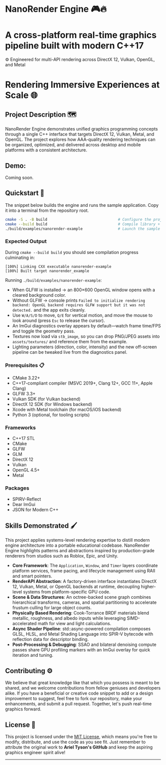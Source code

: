 # NanoRender Engine 🎮🔥

# A cross-platform real-time graphics pipeline built with modern C++17

⚙️ Engineered for multi-API rendering across DirectX 12, Vulkan, OpenGL, and Metal

# Rendering Immersive Experiences at Scale 🌐

## Project Description 🗺️

NanoRender Engine demonstrates unified graphics programming concepts through a single C++ interface that targets DirectX 12, Vulkan, Metal, and OpenGL. The project explores how AAA-quality rendering techniques can be organized, optimized, and delivered across desktop and mobile platforms with a consistent architecture.

## Demo:

Coming soon.

## Quickstart 🧭

The snippet below builds the engine and runs the sample application. Copy it into a terminal from the repository root.

```bash
cmake -S . -B build                                # Configure the project
cmake --build build                                # Compile library + example
./build/examples/nanorender-example                # Launch the sample app
```

### Expected Output

During `cmake --build build` you should see compilation progress culminating in:

```
[100%] Linking CXX executable nanorender-example
[100%] Built target nanorender_example
```

Running `./build/examples/nanorender-example`:

- When GLFW is installed → an 800×600 OpenGL window opens with a cleared background color.
- Without GLFW → console prints `Failed to initialize rendering backend: OpenGL backend requires GLFW support but it was not detected.` and the app exits cleanly.
- Use `W/A/S/D` to move, `Q/E` for vertical motion, and move the mouse to look around (press `Esc` to release the cursor).
- An ImGui diagnostics overlay appears by default—watch frame time/FPS and toggle the geometry pass.
- Textures now load via `stb_image`, so you can drop PNG/JPEG assets into `assets/textures/` and reference them from the example.
- Lighting parameters (direction, color, intensity) and the new off-screen pipeline can be tweaked live from the diagnostics panel.

### Prerequisites 📋

- CMake 3.22+
- C++17-compliant compiler (MSVC 2019+, Clang 12+, GCC 11+, Apple Clang)
- GLFW 3.3+
- Vulkan SDK (for Vulkan backend)
- DirectX 12 SDK (for Windows backend)
- Xcode with Metal toolchain (for macOS/iOS backend)
- Python 3 (optional, for tooling scripts)

### Frameworks

- C++17 STL
- CMake
- GLFW
- GLM
- DirectX 12
- Vulkan
- OpenGL 4.5+
- Metal

### Packages

- SPIRV-Reflect
- Dear ImGui
- JSON for Modern C++

## Skills Demonstrated 🖌️

This project applies systems-level rendering expertise to distill modern engine architecture into a portable educational codebase. NanoRender Engine highlights patterns and abstractions inspired by production-grade renderers from studios such as Roblox, Epic, and Unity.

- **Core Framework**: The `Application`, `Window`, and `Timer` layers coordinate platform services, frame pacing, and lifecycle management using RAII and smart pointers.
- **RenderAPI Abstraction**: A factory-driven interface instantiates DirectX 12, Vulkan, Metal, or OpenGL backends at runtime, decoupling higher-level systems from platform-specific GPU code.
- **Scene & Data Structures**: An octree-backed scene graph combines hierarchical transforms, cameras, and spatial partitioning to accelerate frustum culling for large object counts.
- **Physically Based Rendering**: Cook-Torrance BRDF materials blend metallic, roughness, and albedo inputs while leveraging SIMD-accelerated math for view and light calculations.
- **Async Shader Pipeline**: std::async-powered compilation composes GLSL, HLSL, and Metal Shading Language into SPIR-V bytecode with reflection data for descriptor binding.
- **Post-Processing & Debugging**: SSAO and bilateral denoising compute passes share GPU profiling markers with an ImGui overlay for quick iteration and tuning.

## Contributing ⚙️

We believe that great knowledge like that which you possess is meant to be shared, and we welcome contributions from fellow geniuses and developers alike. If you have a beneficial or creative code snippet to add or a design improvement to suggest, feel free to fork our repository, make your enhancements, and submit a pull request. Together, let's push real-time graphics forward.

## License 🪪

This project is licensed under the [MIT License](LICENSE), which means you're free to modify, distribute, and use the code as you see fit. Just remember to attribute the original work to **Ariel Tyson's GitHub** and keep the aspiring graphics engineer spirit alive!

---
